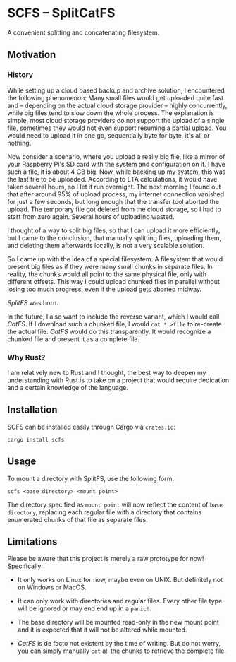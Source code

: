 # SCFS – SplitCatFS

A convenient splitting and concatenating filesystem.

## Motivation

### History

While setting up a cloud based backup and archive solution, I encountered the
following phenomenon: Many small files would get uploaded quite fast and –
depending on the actual cloud storage provider – highly concurrently, while
big files tend to slow down the whole process. The explanation is simple, most
cloud storage providers do not support the upload of a single file, sometimes
they would not even support resuming a partial upload. You would need to
upload it in one go, sequentially byte for byte, it's all or nothing.

Now consider a scenario, where you upload a really big file, like a mirror of
your Raspberry Pi's SD card with the system and configuration on it. I have
such a file, it is about 4 GB big. Now, while backing up my system, this was
the last file to be uploaded. According to ETA calculations, it would have
taken several hours, so I let it run overnight. The next morning I found out
that after around 95% of upload process, my internet connection vanished for
just a few seconds, but long enough that the transfer tool aborted the upload.
The temporary file got deleted from the cloud storage, so I had to start from
zero again. Several hours of uploading wasted.

I thought of a way to split big files, so that I can upload it more
efficiently, but I came to the conclusion, that manually splitting files,
uploading them, and deleting them afterwards locally, is not a very scalable
solution.

So I came up with the idea of a special filesystem. A filesystem that would
present big files as if they were many small chunks in separate files. In
reality, the chunks would all point to the same physical file, only with
different offsets. This way I could upload chunked files in parallel without
losing too much progress, even if the upload gets aborted midway.

*SplitFS* was born.

In the future, I also want to include the reverse variant, which I would call
*CatFS*. If I download such a chunked file, I would `cat * >file` to re-create
the actual file. *CatFS* would do this transparently. It would recognize a
chunked file and present it as a complete file.


### Why Rust?

I am relatively new to Rust and I thought, the best way to deepen my
understanding with Rust is to take on a project that would require dedication
and a certain knowledge of the language.

## Installation

SCFS can be installed easily through Cargo via `crates.io`:

    cargo install scfs

## Usage

To mount a directory with SplitFS, use the following form:

    scfs <base directory> <mount point>

The directory specified as `mount point` will now reflect the content of `base
directory`, replacing each regular file with a directory that contains
enumerated chunks of that file as separate files.

## Limitations

Please be aware that this project is merely a raw prototype for now!
Specifically:

-   It only works on Linux for now, maybe even on UNIX. But definitely not on
    Windows or MacOS.

-   It can only work with directories and regular files. Every other file type
    will be ignored or may end end up in a `panic!`.

-   The base directory will be mounted read-only in the new mount point and it
    is expected that it will not be altered while mounted.

-   *CatFS* is de facto not existent by the time of writing. But do not worry,
    you can simply manually `cat` all the chunks to retrieve the complete
    file.
